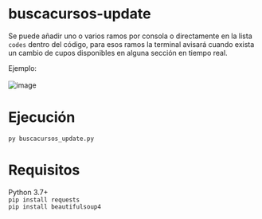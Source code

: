 # buscacursos-update

Se puede añadir uno o varios ramos por consola o directamente en la lista `codes` dentro del código, para esos ramos la terminal avisará cuando exista un cambio de cupos disponibles en alguna sección en tiempo real.

Ejemplo: <br /> <br />
![image](https://user-images.githubusercontent.com/42097398/180878993-1b515cd7-aa10-4fc5-b3a0-e788bdf902e0.png)
# Ejecución
`py buscacursos_update.py`

# Requisitos
Python 3.7+ <br />
`pip install requests` <br />
`pip install beautifulsoup4`
